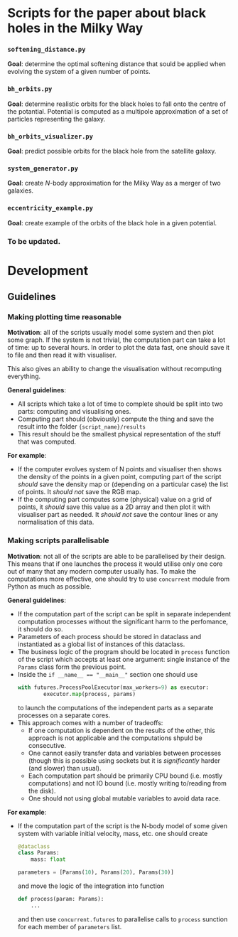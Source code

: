 # Scripts for the paper about black holes in the Milky Way

### `softening_distance.py`
**Goal**: determine the optimal softening distance that sould be applied when evolving the system of
a given number of points.

### `bh_orbits.py`
**Goal**: determine realistic orbits for the black holes to fall onto the centre of the potantial.
Potential is computed as a multipole approximation of a set of particles representing the galaxy.

### `bh_orbits_visualizer.py`
**Goal**: predict possible orbits for the black hole from the satellite galaxy. 

### `system_generator.py`
**Goal**: create $N$-body approximation for the Milky Way as a merger of two galaxies.

### `eccentricity_example.py`
**Goal**: create example of the orbits of the black hole in a given potential. 


### To be updated.


# Development

## Guidelines

### Making plotting time reasonable

**Motivation**: all of the scripts usually model some system and then plot some graph. 
If the system is not trivial, the computation part can take a lot of time: up to several hours.
In order to plot the data fast, one should save it to file and then read it with visualiser.

This also gives an ability to change the visualisation without recomputing everything.

**General guidelines**:

- All scripts which take a lot of time to complete should be split into two parts: computing and visualising ones.
- Computing part should (obviously) compute the thing and save the result into the folder `{script_name}/results`
- This result should be the smallest physical representation of the stuff that was computed. 

**For example**:
- If the computer evolves system of N points and visualiser then shows the density of the points in a given point, computing part of the script *should* save the density map or (depending on a particular case) the list of points. It *should not* save the RGB map.
- If the computing part computes some (physical) value on a grid of points, it *should* save this value as a 2D array and then plot it with visualiser part as needed. It *should not* save the contour lines or any normalisation of this data.

### Making scripts parallelisable

**Motivation**: not all of the scripts are able to be parallelised by their design.
This means that if one launches the process it would utilise only one core out of many that any modern computer usually has. 
To make the computations more effective, one should try to use `concurrent` module from Python as much as possible. 

**General guidelines**:

- If the computation part of the script can be split in separate independent computation processes without the significant harm to the perfomance, it should do so.
- Parameters of each process should be stored in dataclass and instantiated as a global list of instances of this dataclass. 
- The business logic of the program should be located in `process` function of the script which accepts at least one argument: single instance of the `Params` class form the previous point.
- Inside the `if __name__ == "__main__"` section one should use 
    ```python
    with futures.ProcessPoolExecutor(max_workers=9) as executor:
            executor.map(process, params)
    ```
    to launch the computations of the independent parts as a separate processes on a separate cores.
- This approach comes with a number of tradeoffs:
    - If one computation is dependent on the results of the other, this approach is not applicable and the computations shpuld be consecutive.
    - One cannot easily transfer data and variables between processes (though this is possible using sockets but it is *significantly* harder (and slower) than usual).
    - Each computation part should be primarily CPU bound (i.e. mostly computations) and not IO bound (i.e. mostly writing to/reading from the disk).
    - One should not using global mutable variables to avoid data race.

**For example**:
- If the computation part of the script is the N-body model of some given system with variable initial velocity, mass, etc. one should create
    ```python
    @dataclass
    class Params:
        mass: float

    parameters = [Params(10), Params(20), Params(30)]
    ```
    and move the logic of the integration into function 
    ```python
    def process(param: Params):
        ...
    ```
    and then use `concurrent.futures` to parallelise calls to `process` sunction for each member of `parameters` list.
